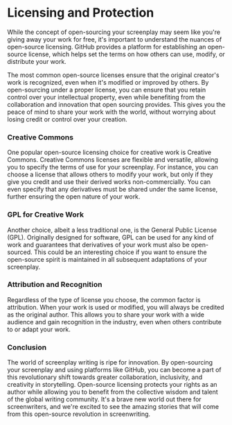 # Licensing and Protection

While the concept of open-sourcing your screenplay may seem like you're giving away your work for free, it's important to understand the nuances of open-source licensing. GitHub provides a platform for establishing an open-source license, which helps set the terms on how others can use, modify, or distribute your work.

The most common open-source licenses ensure that the original creator's work is recognized, even when it's modified or improved by others. By open-sourcing under a proper license, you can ensure that you retain control over your intellectual property, even while benefiting from the collaboration and innovation that open sourcing provides. This gives you the peace of mind to share your work with the world, without worrying about losing credit or control over your creation.

### Creative Commons

One popular open-source licensing choice for creative work is Creative Commons. Creative Commons licenses are flexible and versatile, allowing you to specify the terms of use for your screenplay. For instance, you can choose a license that allows others to modify your work, but only if they give you credit and use their derived works non-commercially. You can even specify that any derivatives must be shared under the same license, further ensuring the open nature of your work.

### GPL for Creative Work

Another choice, albeit a less traditional one, is the General Public License (GPL). Originally designed for software, GPL can be used for any kind of work and guarantees that derivatives of your work must also be open-sourced. This could be an interesting choice if you want to ensure the open-source spirit is maintained in all subsequent adaptations of your screenplay.

### Attribution and Recognition

Regardless of the type of license you choose, the common factor is attribution. When your work is used or modified, you will always be credited as the original author. This allows you to share your work with a wide audience and gain recognition in the industry, even when others contribute to or adapt your work.

### Conclusion

The world of screenplay writing is ripe for innovation. By open-sourcing your screenplay and using platforms like GitHub, you can become a part of this revolutionary shift towards greater collaboration, inclusivity, and creativity in storytelling. Open-source licensing protects your rights as an author while allowing you to benefit from the collective wisdom and talent of the global writing community. It's a brave new world out there for screenwriters, and we're excited to see the amazing stories that will come from this open-source revolution in screenwriting.
